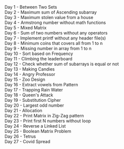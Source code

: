 Day 1 - Between Two Sets<br>
Day 2 - Maximum sum of Ascending subarray<br>
Day 3 - Maximum stolen value from a house<br>
Day 4 - Armstrong number without math functions<br>
Day 5 - Mixed Matrix<br>
Day 6 - Sum of two numbers without any operators<br>
Day 7 - Implement printf without any header file(s)<br>
Day 8 - Minimum coins that covers all from 1 to n<br>
Day 9 - Missing number in array from 1 to n<br>
Day 10 - Sort based on Frequency<br>
Day 11 - Climbing the leaderboard<br>
Day 12 - Check whether sum of subarrays is equal or not<br>
Day 13 - Making Candies<br>
Day 14 - Angry Professor<br>
Day 15 - Zoo Design<br>
Day 16 - Extract vowels from Pattern<br>
Day 17 - Trapping Rain Water<br>
Day 18 - Queen's Attack<br>
Day 19 - Substitution Cipher<br>
Day 20 - Largest odd number<br>
Day 21 - Allocation<br>
Day 22 - Print Matrix in Zig-Zag pattern<br>
Day 23 - Print first N numbers without loop<br>
Day 24 - Reverse a Linked List<br>
Day 25 - Boolean Matrix Problem<br>
Day 26 - Tetrus<br>
Day 27 - Covid Spread<br>